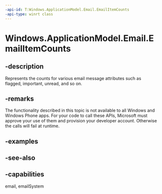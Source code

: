 ```yaml
---
-api-id: T:Windows.ApplicationModel.Email.EmailItemCounts
-api-type: winrt class
---
```


<!-- Class syntax.
public class EmailItemCounts : Windows.ApplicationModel.Email.IEmailItemCounts
-->

# Windows.ApplicationModel.Email.EmailItemCounts

## -description
Represents the counts for various email message attributes such as flagged, important, unread, and so on.

## -remarks
The functionality described in this topic is not available to all Windows and Windows Phone apps. For your code to call these APIs, Microsoft must approve your use of them and provision your developer account. Otherwise the calls will fail at runtime.

## -examples

## -see-also

## -capabilities
email, emailSystem
